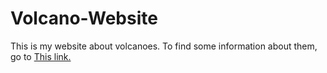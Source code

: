 # Volcano-Website
This is my website about volcanoes. To find some information about them, go to
<a href="https://rrc0024.github.io/rrcvolcanoes.github.io/AllAboutVolcanoes.html#title">This link.</a>
